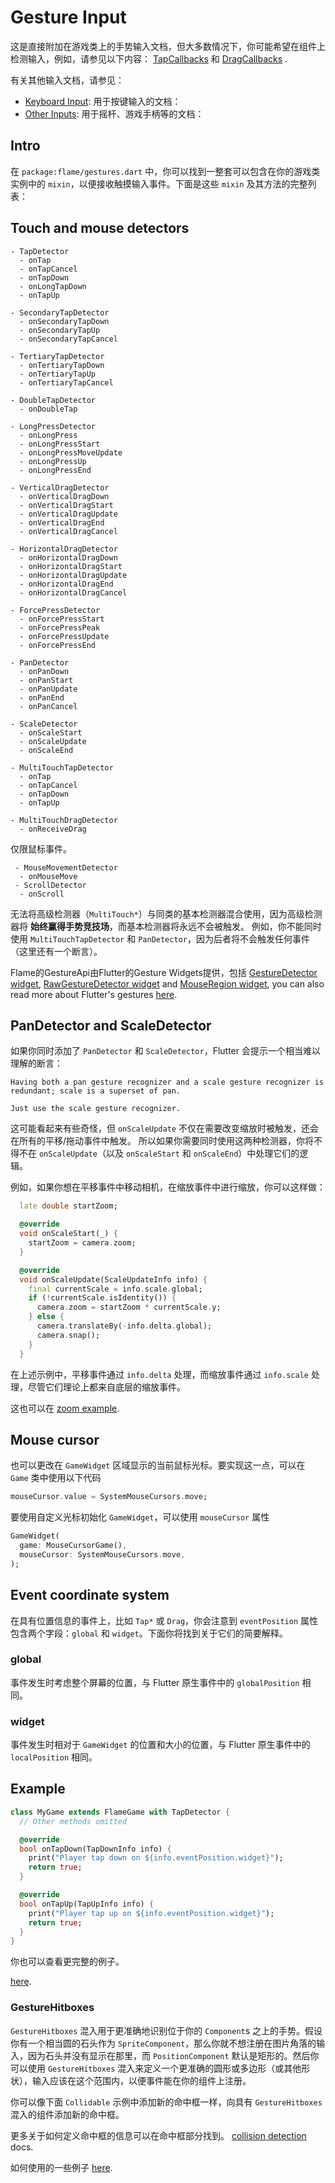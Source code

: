 # Gesture Input

这是直接附加在游戏类上的手势输入文档，但大多数情况下，你可能希望在组件上检测输入，例如，请参见以下内容： [TapCallbacks](tap_events.md)
和 [DragCallbacks](drag_events.md) .

有关其他输入文档，请参见：

- [Keyboard Input](keyboard_input.md): 用于按键输入的文档：
- [Other Inputs](other_inputs.md): 用于摇杆、游戏手柄等的文档：


## Intro

在 `package:flame/gestures.dart` 中，你可以找到一整套可以包含在你的游戏类实例中的 `mixin`，以便接收触摸输入事件。下面是这些 `mixin` 及其方法的完整列表：


## Touch and mouse detectors

```text
- TapDetector
  - onTap
  - onTapCancel
  - onTapDown
  - onLongTapDown
  - onTapUp

- SecondaryTapDetector
  - onSecondaryTapDown
  - onSecondaryTapUp
  - onSecondaryTapCancel

- TertiaryTapDetector
  - onTertiaryTapDown
  - onTertiaryTapUp
  - onTertiaryTapCancel

- DoubleTapDetector
  - onDoubleTap

- LongPressDetector
  - onLongPress
  - onLongPressStart
  - onLongPressMoveUpdate
  - onLongPressUp
  - onLongPressEnd

- VerticalDragDetector
  - onVerticalDragDown
  - onVerticalDragStart
  - onVerticalDragUpdate
  - onVerticalDragEnd
  - onVerticalDragCancel

- HorizontalDragDetector
  - onHorizontalDragDown
  - onHorizontalDragStart
  - onHorizontalDragUpdate
  - onHorizontalDragEnd
  - onHorizontalDragCancel

- ForcePressDetector
  - onForcePressStart
  - onForcePressPeak
  - onForcePressUpdate
  - onForcePressEnd

- PanDetector
  - onPanDown
  - onPanStart
  - onPanUpdate
  - onPanEnd
  - onPanCancel

- ScaleDetector
  - onScaleStart
  - onScaleUpdate
  - onScaleEnd

- MultiTouchTapDetector
  - onTap
  - onTapCancel
  - onTapDown
  - onTapUp

- MultiTouchDragDetector
  - onReceiveDrag
```

仅限鼠标事件。


```text
 - MouseMovementDetector
  - onMouseMove
 - ScrollDetector
  - onScroll
```


无法将高级检测器（`MultiTouch*`）与同类的基本检测器混合使用，因为高级检测器将 **始终赢得手势竞技场**，而基本检测器将永远不会被触发。
例如，你不能同时使用 `MultiTouchTapDetector` 和 `PanDetector`，因为后者将不会触发任何事件（这里还有一个断言）。

Flame的GestureApi由Flutter的Gesture Widgets提供，包括
[GestureDetector widget](https://api.flutter.dev/flutter/widgets/GestureDetector-class.html),
[RawGestureDetector widget](https://api.flutter.dev/flutter/widgets/RawGestureDetector-class.html)
and [MouseRegion widget](https://api.flutter.dev/flutter/widgets/MouseRegion-class.html), you can
also read more about Flutter's gestures
[here](https://api.flutter.dev/flutter/gestures/gestures-library.html).


## PanDetector and ScaleDetector

如果你同时添加了 `PanDetector` 和 `ScaleDetector`，Flutter 会提示一个相当难以理解的断言：

```{note}
Having both a pan gesture recognizer and a scale gesture recognizer is
redundant; scale is a superset of pan.

Just use the scale gesture recognizer.
```

这可能看起来有些奇怪，但 `onScaleUpdate` 不仅在需要改变缩放时被触发，还会在所有的平移/拖动事件中触发。
所以如果你需要同时使用这两种检测器，你将不得不在 `onScaleUpdate`（以及 `onScaleStart` 和 `onScaleEnd`）中处理它们的逻辑。

例如，如果你想在平移事件中移动相机，在缩放事件中进行缩放，你可以这样做：

```dart
  late double startZoom;

  @override
  void onScaleStart(_) {
    startZoom = camera.zoom;
  }

  @override
  void onScaleUpdate(ScaleUpdateInfo info) {
    final currentScale = info.scale.global;
    if (!currentScale.isIdentity()) {
      camera.zoom = startZoom * currentScale.y;
    } else {
      camera.translateBy(-info.delta.global);
      camera.snap();
    }
  }
```

在上述示例中，平移事件通过 `info.delta` 处理，而缩放事件通过 `info.scale` 处理，尽管它们理论上都来自底层的缩放事件。

这也可以在
[zoom example](https://github.com/flame-engine/flame/blob/main/examples/lib/stories/camera_and_viewport/zoom_example.dart).


## Mouse cursor

也可以更改在 `GameWidget` 区域显示的当前鼠标光标。要实现这一点，可以在 `Game` 类中使用以下代码

```dart
mouseCursor.value = SystemMouseCursors.move;
```

要使用自定义光标初始化 `GameWidget`，可以使用 `mouseCursor` 属性

```dart
GameWidget(
  game: MouseCursorGame(),
  mouseCursor: SystemMouseCursors.move,
);
```


## Event coordinate system

在具有位置信息的事件上，比如 `Tap*` 或 `Drag`，你会注意到 `eventPosition` 属性包含两个字段：`global` 和 `widget`。下面你将找到关于它们的简要解释。


### global

事件发生时考虑整个屏幕的位置，与 Flutter 原生事件中的 `globalPosition` 相同。



### widget

事件发生时相对于 `GameWidget` 的位置和大小的位置，与 Flutter 原生事件中的 `localPosition` 相同。


## Example

```dart
class MyGame extends FlameGame with TapDetector {
  // Other methods omitted

  @override
  bool onTapDown(TapDownInfo info) {
    print("Player tap down on ${info.eventPosition.widget}");
    return true;
  }

  @override
  bool onTapUp(TapUpInfo info) {
    print("Player tap up on ${info.eventPosition.widget}");
    return true;
  }
}
```

你也可以查看更完整的例子。

[here](https://github.com/flame-engine/flame/tree/main/examples/lib/stories/input/).


### GestureHitboxes

`GestureHitboxes` 混入用于更准确地识别位于你的 `Component`s 之上的手势。假设你有一个相当圆的石头作为 `SpriteComponent`，那么你就不想注册在图片角落的输入，因为石头并没有显示在那里，而 `PositionComponent` 默认是矩形的。然后你可以使用 `GestureHitboxes` 混入来定义一个更准确的圆形或多边形（或其他形状），输入应该在这个范围内，以便事件能在你的组件上注册。

你可以像下面 `Collidable` 示例中添加新的命中框一样，向具有 `GestureHitboxes` 混入的组件添加新的命中框。

更多关于如何定义命中框的信息可以在命中框部分找到。
[collision detection](../collision_detection.md#shapehitbox) docs.

如何使用的一些例子
[here](https://github.com/flame-engine/flame/blob/main/examples/lib/stories/input/gesture_hitboxes_example.dart).
